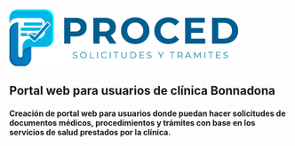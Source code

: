 <img src="./client/public/logos/LOGO-HORIZONTAL-TRANS-130-X-130-PX.png" alt="logo-portal-web">

## Portal web para usuarios de clínica Bonnadona

#### Creación de portal web para usuarios donde puedan hacer solicitudes de documentos médicos, procedimientos y trámites con base en los servicios de salud prestados por la clínica.
